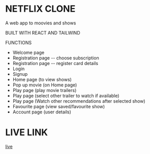 # NETFLIX CLONE

A web app to moovies and shows

BUILT WITH REACT AND TAILWIND

FUNCTIONS
- Welcome page
- Registration page -- choose subscription
- Registration page -- register card details
- Login
- Signup
- Home page (to view shows)
- Pop up movie (on Home page)
- Play page (play movie trailers)
- Play page (select other trailer to watch if available)
- Play page (Watch other recommendations after selected show)
- Favourite page (view saved/favourite show)
- Account page (user details)

# LIVE LINK 
[live](https://netflix-clone-e75b8.web.app)
